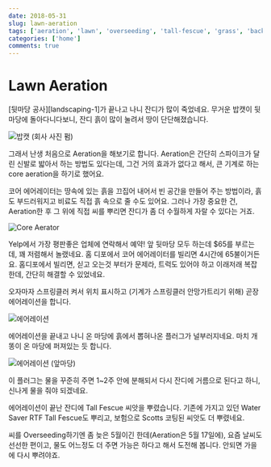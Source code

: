 ```yaml
---
date: 2018-05-31
slug: lawn-aeration
tags: ['aeration', 'lawn', 'overseeding', 'tall-fescue', 'grass', 'backyard', 'front-yard']
categories: ['home']
comments: true
---
```


# Lawn Aeration

[뒷마당 공사][landscaping-1]가 끝나고 나니 잔디가 많이 죽었네요.
무거운 밥캣이 뒷마당에 돌아다니다보니, 잔디 흙이 많이 눌려서 땅이 단단해졌습니다.

![밥캣 (회사 사진 펌)](../../../media/blog/lawn-aeration/bobcat-s570-bucket-built-tough_fc_one_col.jpg)

그래서 난생 처음으로 Aeration을 해보기로 합니다.
Aeration은 간단히 스파이크가 달린 신발로 밟아서 하는 방법도 있다는데, 그건 거의 효과가 없다고 해서, 큰 기계로 하는 core aeration을 하기로 했어요.

코어 에어레이터는 땅속에 있는 흙을 끄집어 내어서 빈 공간을 만들어 주는 방법이라, 흙도 부드러워지고 비료도 직접 흙 속으로 줄 수도 있어요.
그러나 가장 중요한 건, Aeration한 후 그 위에 직접 씨를 뿌리면 잔디가 좀 더 수월하게 자랄 수 있다는 거죠.

![Core Aerator](../../../media/blog/lawn-aeration/AERATING2-800x525.png)

Yelp에서 가장 평판좋은 업체에 연락해서 예약! 앞 뒷마당 모두 하는데 $65를 부르는데, 꽤 저렴해서 놀랬네요. 홈 디포에서 코어 에어레이터를 빌리면 4시간에 65불이거든요. 홈디포에서 빌리면, 싣고 오는것 부터가 문제라, 트럭도 있어야 하고 이래저래 복잡한데, 간단히 해결할 수 있었네요.

오자마자 스프링클러 켜서 위치 표시하고 (기계가 스프링클러 안망가트리기 위해) 곧장 에어레이션을 합니다.

![에어레이션](../../../media/blog/lawn-aeration/DSC07352.JPG)

에어레이션을 끝내고 나니 온 마당에 흙에서 뽑혀나온 플러그가 널부러지네요. 마치 개똥이 온 마당에 퍼져있는 듯 합니다.

![에어레이션 (앞마당)](../../../media/blog/lawn-aeration/20180516_111748.jpg)

이 플러그는 물을 꾸준히 주면 1~2주 안에 분해되서 다시 잔디에 거름으로 된다고 하니, 신나게 물을 줘야 되겠네요.

에어레이션이 끝난 잔디에 Tall Fescue 씨앗을 뿌렸습니다. 기존에 가지고 있던 Water Saver RTF Tall Fescue도 뿌리고, 보험으로 Scotts 코팅된 씨앗도 더 뿌렸네요.

씨를 Overseeding하기엔 좀 늦은 5월이긴 한데(Aeration은 5월 17일에), 요즘 날씨도 선선한 편이고, 물도 어느정도 더 주면 가능은 하다고 해서 도전해 봅니다. 안되면 가을에 다시 뿌려야죠.
